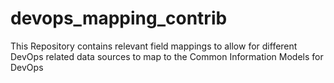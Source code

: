 # devops_mapping_contrib
This Repository contains relevant field mappings to allow for different DevOps related data sources to map to the Common Information Models for DevOps
